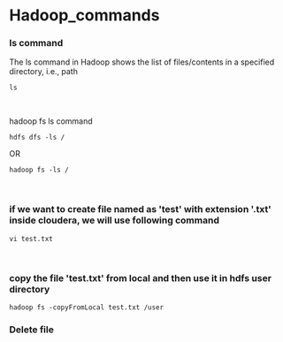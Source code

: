 # Hadoop_commands
<h3>ls command</h3>
The ls command in Hadoop shows the list of files/contents in a specified directory, i.e., path<br>

```
ls
```
<br>

hadoop fs ls command <br>
```
hdfs dfs -ls /
```
OR <br>
```
hadoop fs -ls /
```
<br>
<h3> if we want to create file named as 'test' with extension '.txt' inside cloudera, we will use following command </h3>

```
vi test.txt
```
<br>
<h3> copy the file 'test.txt' from local and then use it in hdfs user directory</h3>

```
hadoop fs -copyFromLocal test.txt /user
```
<h3> Delete file</h3>

```



